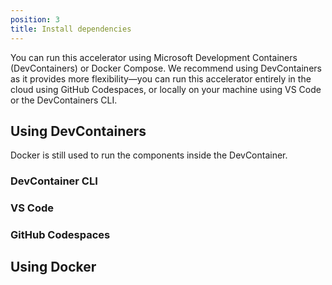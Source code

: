 ```yaml
---
position: 3
title: Install dependencies
---
```


You can run this accelerator using Microsoft Development Containers (DevContainers) or Docker Compose. We recommend using DevContainers as it provides more flexibility—you can run this accelerator entirely in the cloud using GitHub Codespaces, or locally on your machine using VS Code or the DevContainers CLI.

## Using DevContainers

Docker is still used to run the components inside the DevContainer.

### DevContainer CLI

### VS Code

### GitHub Codespaces

## Using Docker
